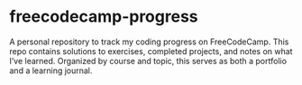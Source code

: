 # freecodecamp-progress
A personal repository to track my coding progress on FreeCodeCamp. This repo contains solutions to exercises, completed projects, and notes on what I’ve learned. Organized by course and topic, this serves as both a portfolio and a learning journal.
